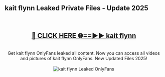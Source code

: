 <h2>kait flynn Leaked Private Files - Update 2025</h2>
<br>
<div align="center">
<h2><a href="https://cliphot.my.id/kait_flynn" rel="nofollow">🔴 CLICK HERE 🌐==►► kait flynn</a></h2>
<br>
Get kait flynn OnlyFans leaked all content. Now you can access all videos and pictures of kait flynn OnlyFans. New Updated Files 2025!
<br>
<br>
<a href="https://cliphot.my.id/kait_flynn" rel="nofollow" data-target="animated-image.originalLink"><img src="https://i.ibb.co.com/WyWwxjT/player-gif2.gif" alt="kait flynn Leaked OnlyFans" style="max-width: 100%; display: inline-block;" data-target="animated-image.originalImage"></a>
</div>
<br>